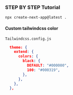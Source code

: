 ### STEP BY STEP Tutorial
`npx create-next-app@latest .`

#### Custom tailwindcss color
`Tailwindcss.config.js`
``` json
  theme: {
    extend: {
      colors: {
        black: {
          DEFAULT: "#000000",
          100: "#000319",
        },
      },
    },
  },
  ````
